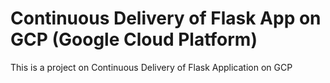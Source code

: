 # Continuous Delivery of Flask App on GCP (Google Cloud Platform)
This is a project on Continuous Delivery of Flask Application on GCP
